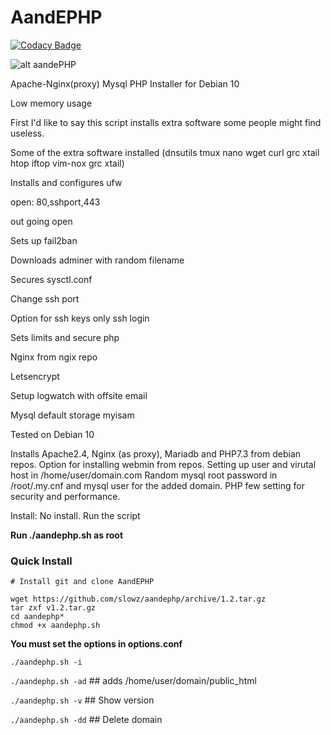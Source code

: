 AandEPHP
==========
[![Codacy Badge](https://api.codacy.com/project/badge/Grade/5f2475dfd3494e98880ad64fa299d284)](https://www.codacy.com/app/kevin_11/aandephp?utm_source=github.com&amp;utm_medium=referral&amp;utm_content=slowz/aandephp&amp;utm_campaign=Badge_Grade)

![alt aandePHP](http://nwabytes.com/AandEPHP.png)

Apache-Nginx(proxy) Mysql PHP Installer for Debian 10

Low memory usage

First I'd like to say this script installs extra software some people might find useless.

Some of the extra software installed
(dnsutils tmux nano wget curl grc xtail htop iftop vim-nox grc xtail)

Installs and configures ufw

open: 80,sshport,443

out going open

Sets up fail2ban

Downloads adminer with random filename


Secures sysctl.conf

Change ssh port

Option for ssh keys only ssh login


Sets limits and secure php

Nginx from ngix repo

Letsencrypt


Setup logwatch with offsite email

Mysql default storage myisam

Tested on Debian 10

Installs Apache2.4, Nginx (as proxy), Mariadb and PHP7.3 from debian repos.
Option for installing webmin from repos.
Setting up user and virutal host in /home/user/domain.com
Random mysql root password in /root/.my.cnf and mysql user for the added domain.
PHP few setting for security and performance.


Install: No install. Run the script



**Run ./aandephp.sh as root**

### Quick Install

    # Install git and clone AandEPHP
    
    wget https://github.com/slowz/aandephp/archive/1.2.tar.gz
    tar zxf v1.2.tar.gz
    cd aandephp*
    chmod +x aandephp.sh

**You must set the options in options.conf**

`./aandephp.sh -i`

`./aandephp.sh -ad` ## adds /home/user/domain/public_html

`./aandephp.sh -v` ## Show version

`./aandephp.sh -dd` ## Delete domain
